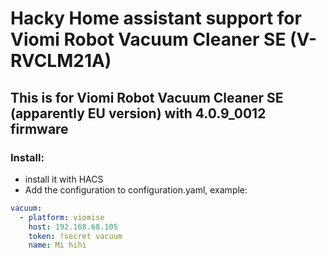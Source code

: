 # Hacky Home assistant support for Viomi Robot Vacuum Cleaner SE (V-RVCLM21A)

## This is for Viomi Robot Vacuum Cleaner SE (apparently EU version) with 4.0.9_0012 firmware

### Install:
- install it with HACS
- Add the configuration to configuration.yaml, example:

```yaml
vacuum:
  - platform: viomise
    host: 192.168.68.105
    token: !secret vacuum
    name: Mi hihi
```
